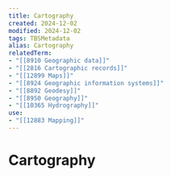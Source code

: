 ```yaml
---
title: Cartography
created: 2024-12-02
modified: 2024-12-02
tags: TBSMetadata
alias: Cartography
relatedTerm:
- "[[8910 Geographic data]]"
- "[[2816 Cartographic records]]"
- "[[12899 Maps]]"
- "[[8924 Geographic information systems]]"
- "[[8892 Geodesy]]"
- "[[8950 Geography]]"
- "[[10365 Hydrography]]"
use:
- "[[12883 Mapping]]"
---
```

# Cartography
